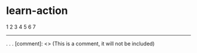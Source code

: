 # learn-action
1 2 3 4 5 6 7





- - - - - - - 
. . . [comment]: <> (This is a comment, it will not be included)


